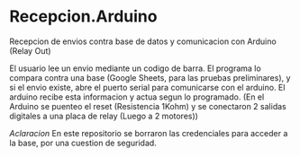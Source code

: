# Recepcion.Arduino
 Recepcion de envios contra base de datos y comunicacion con Arduino (Relay Out) 


El usuario lee un envio mediante un codigo de barra.
El programa lo compara contra una base (Google Sheets, para las pruebas preliminares), y si el envio existe, abre el puerto serial para comunicarse con el arduino. 
El arduino recibe esta informacion y actua segun lo programado. (En el Arduino se puenteo el reset (Resistencia 1Kohm) y se conectaron 2 salidas digitales a una placa de relay (Luego a 2 motores))

*Aclaracion* En este repositorio se borraron las credenciales para acceder a la base, por una cuestion de seguridad. 

